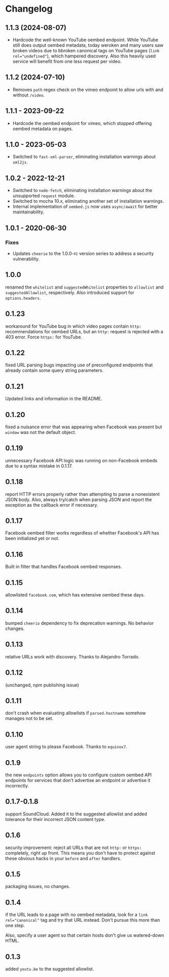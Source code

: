# Changelog

## 1.1.3 (2024-08-07)

- Hardcode the well-known YouTube oembed endpoint. While YouTube still does output oembed metadata, today weroken and many users saw broken videos due to bbroken canonical tags on YouTube pages (`link rel="undefined"`), which hampered discovery. Also this heavily used service will benefit from one less request per video.

## 1.1.2 (2024-07-10)

- Removes `path` regex check on the vimeo endpoint to allow urls with and without `/video`.

## 1.1.1 - 2023-09-22

- Hardcode the oembed endpoint for vimeo, which stopped offering oembed metadata on pages.

## 1.1.0 - 2023-05-03

- Switched to `fast-xml-parser`, eliminating installation warnings about `xml2js`.

## 1.0.2 - 2022-12-21

- Switched to `node-fetch`, eliminating installation warnings about the unsupported `request` module.
- Switched to mocha 10.x, eliminating another set of installation warnings.
- Internal implementation of `oembed.js` now uses `async/await` for better maintainability.

## 1.0.1 - 2020-06-30

### Fixes

- Updates `cheerio` to the 1.0.0-rc version series to address a security vulnerability.

## 1.0.0
renamed the `whitelist` and `suggestedWhitelist` properties to `allowlist` and `suggestedAllowlist`, respectively. Also introduced support for `options.headers`.

## 0.1.23
workaround for YouTube bug in which video pages contain `http:` recommendations for oembed URLs, but an `http:` request is rejected with a 403 error. Force `https:` for YouTube.

## 0.1.22
fixed URL parsing bugs impacting use of preconfigured endpoints that already contain some query string parameters.

## 0.1.21
Updated links and information in the README.

## 0.1.20
fixed a nuisance error that was appearing when Facebook was present but `window` was not the default object.

## 0.1.19
unnecessary Facebook API logic was running on non-Facebook embeds due to a syntax mistake in 0.1.17.

## 0.1.18
report HTTP errors properly rather than attempting to parse a nonexistent JSON body. Also, always try/catch when parsing JSON and report the exception as the callback error if necessary.

## 0.1.17
Facebook oembed filter works regardless of whether Facebook's API has been initialized yet or not.

## 0.1.16
Built in filter that handles Facebook oembed responses.

## 0.1.15
allowlisted `facebook.com`, which has extensive oembed these days.

## 0.1.14
bumped `cheerio` dependency to fix deprecation warnings. No behavior changes.

## 0.1.13
relative URLs work with discovery. Thanks to Alejandro Torrado.

## 0.1.12
(unchanged, npm publishing issue)

## 0.1.11
don't crash when evaluating allowlists if `parsed.hostname` somehow manages not to be set.

## 0.1.10
user agent string to please Facebook. Thanks to `equinox7`.

## 0.1.9
the new `endpoints` option allows you to configure custom oembed API endpoints for services that don't advertise an endpoint or advertise it incorrectly.

## 0.1.7-0.1.8
support SoundCloud. Added it to the suggested allowlist and added tolerance for their incorrect JSON content type.

## 0.1.6
security improvement:
reject all URLs that are not `http:` or `https:` completely, right up front. This means you don't have to protect against these obvious hacks in your `before` and `after` handlers.

## 0.1.5
packaging issues, no changes.

## 0.1.4
if the URL leads to a page with no oembed metadata, look for a `link rel="canonical"` tag and try that URL instead. Don't pursue this more than one step.

Also, specify a user agent so that certain hosts don't give us watered-down HTML.

## 0.1.3
added `youtu.be` to the suggested allowlist.
